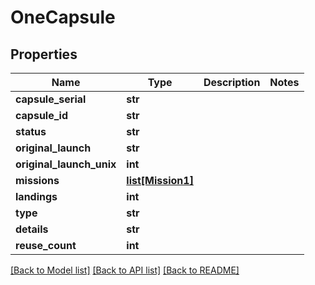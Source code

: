# OneCapsule

## Properties
Name | Type | Description | Notes
------------ | ------------- | ------------- | -------------
**capsule_serial** | **str** |  | 
**capsule_id** | **str** |  | 
**status** | **str** |  | 
**original_launch** | **str** |  | 
**original_launch_unix** | **int** |  | 
**missions** | [**list[Mission1]**](Mission1.md) |  | 
**landings** | **int** |  | 
**type** | **str** |  | 
**details** | **str** |  | 
**reuse_count** | **int** |  | 

[[Back to Model list]](../README.md#documentation-for-models) [[Back to API list]](../README.md#documentation-for-api-endpoints) [[Back to README]](../README.md)


